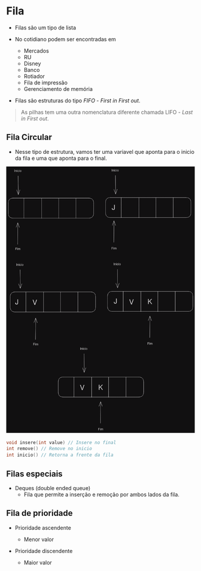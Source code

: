 # Fila

- Filas são um tipo de lista

- No cotidiano podem ser encontradas em
	- Mercados
	- RU
	- Disney
	- Banco
	- Rotiador
	- Fila de impressão
	- Gerenciamento de memória

- Filas são estruturas do tipo *FIFO* - *First in First out*.

> As pilhas tem uma outra nomenclatura diferente chamada LIFO - *Last in First out*.

## Fila Circular

- Nesse tipo de estrutura, vamos ter uma variavel que aponta para o inicio da fila e uma que aponta para o final.

![Desenho de uma fila em um vetor](./ED0.png)

```c
void insere(int value) // Insere no final
int remove() // Remove no inicio
int inicio() // Retorna a frente da fila
```

## Filas especiais

- Deques (double ended queue)
	- Fila que permite a inserção e remoção por ambos lados da fila.

## Fila de prioridade

- Prioridade ascendente
	- Menor valor

- Prioridade discendente
	- Maior valor
